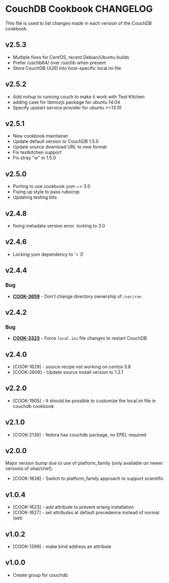 CouchDB Cookbook CHANGELOG
==========================
This file is used to list changes made in each version of the CouchDB cookbook.

v2.5.3
------
* Multiple fixes for CentOS, recent Debian/Ubuntu builds
* Prefer /usr/lib64/ over /usr/lib when present
* Store CouchDB UUID into host-specific local.ini file

v2.5.2
------
* Add nohup to running couch to make it work with Test Kitchen
* adding case for libmozjs package for ubuntu 14.04
* Specify upstart service provider for ubuntu >=13.10

v2.5.1
------
* New cookbook maintainer
* Update default version to CouchDB 1.5.0
* Update source download URL to new format
* Fix testkitchen support
* Fix stray "w" in 1.5.0


v2.5.0
------
* Porting to use cookbook yum ~> 3.0
* Fixing up style to pass rubocop
* Updating testing bits

v2.4.8
------
* fixing metadata version error. locking to 3.0

v2.4.6
------
* Locking yum dependency to '< 3'

v2.4.4
------
### Bug
- **[COOK-3659](https://tickets.opscode.com/browse/COOK-3659)** - Don't change directory ownership of `/var/run`

v2.4.2
------
### Bug
- **[COOK-3323](https://tickets.opscode.com/browse/COOK-3323)** - Force `local.ini` file changes to restart CouchDB

v2.4.0
------
- [COOK-1629] - source recipe not working on centos 5.8
- [COOK-2608] - Update source install version to 1.2.1

v2.2.0
------
- [COOK-1905] - It should be possible to customize the local.ini file in couchdb cookbook

v2.1.0
------
- [COOK-2139] - fedora has couchdb package, no EPEL required

v2.0.0
------
Major version bump due to use of platform_family (only available on newer versions of ohai/chef).

- [COOK-1838] - Switch to platform_family approach to support scientific

v1.0.4
------
- [COOK-1623] - add attribute to prevent erlang installation
- [COOK-1627] - set attributes at default precedence instead of normal (set)

v1.0.2
------
- [COOK-1399] - make bind address an attribute

v1.0.0
------
- Create group for couchdb
